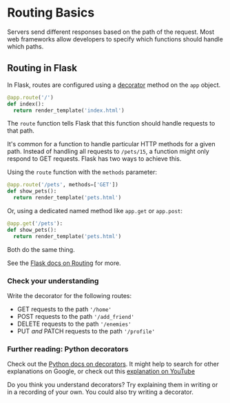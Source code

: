 # Routing Basics

Servers send different responses based on the path of the request. Most web
frameworks allow developers to specify which functions should handle which
paths.

## Routing in Flask

In Flask, routes are configured using a [decorator](https://peps.python.org/pep-0318/) method on the `app` object.

```python
@app.route('/')
def index():
  return render_template('index.html')
```

The `route` function tells Flask that this function should handle requests to
that path.

It's common for a function to handle particular HTTP methods for a given
path. Instead of handling all requests to `/pets/15`, a function might only
respond to GET requests. Flask has two ways to achieve this.

Using the `route` function with the `methods` parameter:
```python
@app.route('/pets', methods=['GET'])
def show_pets():
  return render_template('pets.html')
```

Or, using a dedicated named method like `app.get` or `app.post`:
```python
@app.get('/pets'):
def show_pets():
  return render_template('pets.html')
```

Both do the same thing.

See the [Flask docs on Routing](https://flask.palletsprojects.com/en/2.2.x/quickstart/#routing) for more.

### Check your understanding

Write the decorator for the following routes:

- GET requests to the path `'/home'`
- POST requests to the path `'/add_friend'`
- DELETE requests to the path `'/enemies'`
- PUT _and_ PATCH requests to the path `'/profile'`

### Further reading: Python decorators

Check out the [Python docs on
decorators](https://docs.python.org/3/reference/compound_stmts.html#function).
It might help to search for other explanations on Google, or check out this
[explanation on YouTube](https://www.youtube.com/watch?v=r7Dtus7N4pI)

Do you think you understand decorators? Try explaining them in writing or in a
recording of your own. You could also try writing a decorator.

<!--
## Bonus: Routing in Express

-->

